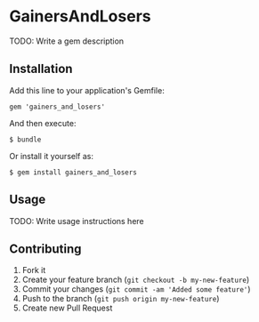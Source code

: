# GainersAndLosers

TODO: Write a gem description

## Installation

Add this line to your application's Gemfile:

    gem 'gainers_and_losers'

And then execute:

    $ bundle

Or install it yourself as:

    $ gem install gainers_and_losers

## Usage

TODO: Write usage instructions here

## Contributing

1. Fork it
2. Create your feature branch (`git checkout -b my-new-feature`)
3. Commit your changes (`git commit -am 'Added some feature'`)
4. Push to the branch (`git push origin my-new-feature`)
5. Create new Pull Request
